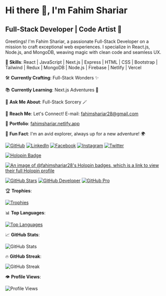 # Hi there 👋, I'm Fahim Shariar
## Full-Stack Developer | Code Artist 🚀

Greetings! I'm Fahim Shariar, a passionate Full-Stack Developer on a mission to craft exceptional web experiences. I specialize in React.js, Node.js, and MongoDB, weaving magic with clean code and seamless UX.

🚀 **Skills**: React | JavaScript | Next.js | Express | HTML | CSS | Bootstrap | Tailwind | Redux | MongoDB | Node.js | Firebase | Netlify | Vercel

🛠️ **Currently Crafting**: Full-Stack Wonders ✨

📚 **Currently Learning**: Next.js Adventures 🚀

🔧 **Ask Me About**: Full-Stack Sorcery 🪄

📧 **Reach Me**: Let's Connect! E-mail: fahimshariar28@gmail.com

🌟 **Portfolio**: [fahimshariar.netlify.app](https://fahimshariar.netlify.app/)

🌟 **Fun Fact**: I'm an avid explorer, always up for a new adventure! 🌍

[![GitHub](https://img.shields.io/badge/GitHub-%23121011.svg?style=for-the-badge&logo=github&logoColor=white)](https://github.com/fahimshariar28) [![LinkedIn](https://img.shields.io/badge/LinkedIn-%230077B5.svg?style=for-the-badge&logo=linkedin&logoColor=white)](https://www.linkedin.com/in/fahimshariar28/) [![Facebook](https://img.shields.io/badge/Facebook-%231877F2.svg?style=for-the-badge&logo=facebook&logoColor=white)](https://www.facebook.com/fahimshariar28) [![Instagram](https://img.shields.io/badge/Instagram-%23E4405F.svg?style=for-the-badge&logo=instagram&logoColor=white)](https://www.instagram.com/_fahim_shariar_/) [![Twitter](https://img.shields.io/badge/Twitter-%231DA1F2.svg?style=for-the-badge&logo=twitter&logoColor=white)](https://twitter.com/fahim_shariar28) 

[![Holopin Badge](https://img.shields.io/badge/-Holopin-464646?style=for-the-badge&logo=HoloLens&logoColor=white&link=https://holopin.me/fahimshariar28)](https://holopin.io/@fahimshariar28)

[![An image of @fahimshariar28's Holopin badges, which is a link to view their full Holopin profile](https://holopin.me/fahimshariar28)](https://holopin.io/@fahimshariar28)

[![GitHub Stars](https://img.shields.io/badge/GitHub%20Stars-🌟-brightgreen?style=for-the-badge&logo=github)](https://archiveprogram.github.com/) [![GitHub Developer](https://img.shields.io/badge/GitHub%20Developer-%F0%9F%9A%80-9cf?style=for-the-badge&logo=github)](https://docs.github.com/en/developers) [![GitHub Pro](https://img.shields.io/badge/GitHub%20Pro-%F0%9F%92%BC-ff69b4?style=for-the-badge&logo=github)](https://github.com/pricing)

🏆 **Trophies**: 

[![Trophies](https://github-profile-trophy.vercel.app/?username=fahimshariar28&no-bg=true)](https://github.com/ryo-ma/github-profile-trophy)

📊 **Top Languages**:

[![Top Languages](https://github-readme-stats.vercel.app/api/top-langs/?username=fahimshariar28&layout=compact)](https://github.com/anuraghazra/github-readme-stats)

📈 **GitHub Stats**:

![GitHub Stats](https://github-readme-stats.vercel.app/api?username=fahimshariar28&show_icons=true&count_private=true)

🔥 **GitHub Streak**:

![GitHub Streak](https://streak-stats.demolab.com/?user=fahimshariar28)

👁️ **Profile Views**: 

![Profile Views](https://gpvc.arturio.dev/fahimshariar28)  
